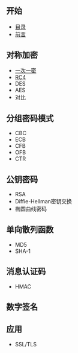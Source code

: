 # 

## 开始

* [目录](SUMMARY.md)
* [前言](README.md)

## 对称加密

* [一次一密](chapter-1/一次一密.md)
* [RC4](chapter-1/rc4.md)
* DES
* AES
* 对比

## 分组密码模式

* CBC
* ECB
* CFB
* OFB
* CTR

## 公钥密码

* RSA
* Diffie-Hellman密钥交换
* 椭圆曲线密码

## 单向散列函数

* MD5
* SHA-1

## 消息认证码

* HMAC

## 数字签名

## 应用

* SSL/TLS



